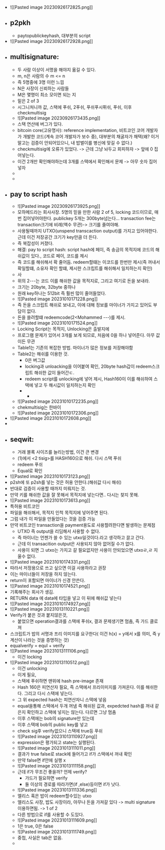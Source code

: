 * ![[Pasted image 20230926172825.png]]
* ## p2pkh
	* paytopublickeyhash, 대부분의 script
* ![[Pasted image 20230926172928.png]]
* ## multisignature:
	* 두 사람 이상이 서명을 해야지 옮길 수 있다.
	* m, n은 사람의 수 m <= n
	* 즉 5명중에 3명 이런 느낌
	* N은 사장이 신뢰하는 사람들
	* M은 몇명이 최소 모이면 되는 지
	* 밑은 2 of 3
	* 시그니처니까 값, 스택에 푸쉬, 2푸쉬, 푸쉬푸시퓌쉬, 푸쉬, 이후 checkmultisig
	* ![[Pasted image 20230926173435.png]]
	* 스택 연산에 버그가 있다.
	* bitcoin core(고유명사): reference implementation, 비트코인 코어 개발자가 개발한 코드(계속 코어 개발자가 보수 중), 대부분의 채굴자가 채택(왜? 이거 말고는 검증이 안되어있으니, 내 밥벌이를 병신에 맞길 수 없다.)
	* checkmultisig에 오류가 있었다. -> 근데 그냥 놔두고 회피하자 -> 앞에 0 집어넣는다.
	* 이건  2개만 확인해야하는데 3개를 스택에서 확인해서 문제 -> 아무 숫자 집어넣자
	* 
	* 
* ## pay to script hash
	* ![[Pasted image 20230926173925.png]]
	* 모하메드라는 회사사장. 5명의 믿을 만한 사람 2 of 5, locking 코드이므로, 매번 집어넣어야한다. publickey 5개는 300byte넘는다... transaction fee는 transaction크기에 비례(액수 무관)-> 크기를 줄여야해.
	* 사용될때까지 UTXO(unspend transcaction output)를 가지고 있어야한다. 근데 이건 저장공간 크기가 key만큼 더 든다.
	* 즉 복잡성이 커졌다.
	* 해결: pay to script hash: script hash에 페이, 즉 송금의 목적지에 코드의 해쉬값이 있다., 코드로 페이, 코드를 제시
	* 즉 코드를 해쉬해서 확 줄어듬. redeem할떄는 이코드를 한번만 제시(즉 꺼내서 확일할떄, 소유자 확인 할떄, 제시한 스크립트를 해쉬해서 일치하는지 확인)
	* 사
	* 위의 2---는 코드 이를 해쉬한 값을 목적지로, 그리고 여기로 돈을 보내라. 
	* 크기는 20byte, 32byte 중하나
	* 원래 key하나는 512bit 즉 훨씬 많이 줄어들었다.
	* ![[Pasted image 20231010171228.png]]
	* 즉 돈을 스크립트 해쉬로 보내고, 이에 대해 정보를 마이너가 가지고 있어도 부담이 없다.
	* 돈을 쓸려할떄 redeemcode(2<Mohammed ---)를 제시.
	* ![[Pasted image 20231010171524.png]]
	* Locking Script는 목적지, Unlocking은 출발지에
	* 프로그램 문제가 있어서 3개를 보게 되므로, 처음에 0을 하나 넣어준다. 아무 값이든 무관
	* Table1는 기존의 복잡한 방법.  마이너가 많은 정보를 저장해야함
	* Table2는 해쉬를 이용한 것.
		* 0은 버그값
		* locking과 unloacking을 이어붙여 확인, 20byte hash갑이 redeem스크립트 해쉬한 값이 들어간ㄷ.
		* redeem script를 unlocking에 넣어 제시, Hash160이 이를 해쉬하여 스택에 넣고 두 해시값이 일치하는지 확인
		* -
	* ![[Pasted image 20231010172235.png]]
	* chekmultisig는 한바이
	* ![[Pasted image 20231010172306.png]]
* ![[Pasted image 20231010172608.png]]
* 
* ## seqwit:
	* 거래 블록 사이즈를 늘리는방법, 이건 큰 변경
	* (1)에서 <2 tisig>를 HASH160으로 해쉬. 다시 스택 푸쉬
	* redeem 푸쉬
	* Equal로 확인
* ![[Pasted image 20231010173123.png]]
* p2sh에 또 p2sh를 넣는 것은 허용 안한다.(해쉬값 다시 해쉬)
* 반대로 검증이 사용할 때까지 미뤄지는 것.
* 만약 키를 해쉬한 값을 잘 못해서 목적지에 넣는다면.. 다시는 찾지 못해.
* ![[Pasted image 20231010173613.png]]
* 특허용 비트코인
* 파일을 해쉬해서, 목적지 인척 목적지에 넣어주면 된다. 
* 그럼 내가 이 파일을 만들었다는 것을 검증 가능
* 만약 비트코인 transaction을 payment용도로 사용할려한다면 발생하는 문제점
	* UTXO 즉 output을 리딤해서 사용할 수 없다.
	* 즉 마이너는 언젠가 쓸 수 있는 utxo일것이다.라고 생각하고 끌고 간다.
	* 근데 이 transacition output은 사용되지 않아 없어질 수가 없다.
	* 사용이 되면 그 utxo는 가지고 갈 필요없지만 사용이 안되었으면 utxoㄹ,ㄹ 지울수 없다.
* ![[Pasted image 20231010174331.png]]
* 따라서 저정용으로 쓰고 싶으면 이걸 사용하라고 권장
* 이는 마이너들이 저장을 하지 않는다.
* return이 포함되면 마이너가 신경 안쓴다.
* ![[Pasted image 20231010174521.png]]
* 기록해주는 회사가 생김.
* RETURN data 에 data에 타입을 넣고 이 뒤에 해쉬값 넣는다
* ![[Pasted image 20231010174927.png]]
* ![[Pasted image 20231013110221.png]]
* Verify가 붙은 것과 붙지않은것, 
	* 붙었으면 operation결과를 스택에 푸쉬x, 결과 문제생기면 멈춤, 즉 가드 클로져
* 스크립트가 밥의 서명과 프리 이미지를 요구한다( 이건 h(x) = y에서 x를 의미, 즉 y계산이 나라는 것을 증명하는 것)
* equalverify = equl + verify
* ![[Pasted image 20231013111106.png]]
	* 이건 locking
* ![[Pasted image 20231013110512.png]]
	* 이건 unlocking
	* 이게 필요, 
	* 스택에 푸쉬하면 맨위에 hash pre-image 존재
	* Hash 160은 피연산자 필요, 즉 스택에서 프리이미지를 가져온다. 이를 해쉬한다. 그리고 다시 스택에 넣는다.
	* 그 위 expected hash는 피연산자니 스택에 넣음
	* equal을통해 스택에서 두개 꺼냄 즉 해쉬된 값과, expedcted hash를 꺼내 같은지 확인하고 스택에 넣지는 않는다. 다르면 그냥 멈춤
	* 이후 스택에는 bob의 signature만 있는데
	* 이후 스택에 bob의 public key를 넣고
	* check sig후 verify없으니 스택에 true등 푸쉬
	* ![[Pasted image 20231013110927.png]]
	* expression은 평가되고 state는 실행된다.
	* ![[Pasted image 20231013111011.png]]
	* 결과가 true false로 stack에 들어가고 if가 스택에서 꺼내 확인
	* 만약 false면 if안에 실행 x
	* ![[Pasted image 20231013111158.png]]
	* 근데 if가 무조건 좋을까? 언제 verify?
		* 가드가 필요하면 verify
		* 둘 이상의 경로를 따라가면(if ,else)등이면 if가 낫다.
	* ![[Pasted image 20231013111336.png]]
	* 엘리스 혹은 밥이 redeem할수있는 utxo
	* 엘리스도 사장, 밥도 사장이라, 아무나 돈을 가져갈 있다 -> multi signature 이용하면됨. -> 1 of 2
	* 다른 방법으로 if를 사용할 수 도있다.
	* ![[Pasted image 20231013111609.png]]
	* 1은 true, 0은 false
	* ![[Pasted image 20231013111749.png]]
	* 중첩, 사실은 tab은 없음.
	* 